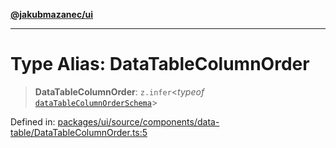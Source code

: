 [**@jakubmazanec/ui**](../README.md)

---

# Type Alias: DataTableColumnOrder

> **DataTableColumnOrder**: `z.infer`\<_typeof_
> [`dataTableColumnOrderSchema`](../variables/dataTableColumnOrderSchema.md)\>

Defined in:
[packages/ui/source/components/data-table/DataTableColumnOrder.ts:5](https://github.com/jakubmazanec/tools/blob/7c5f40d811171692b72a47160bc33d644201b16a/packages/ui/source/components/data-table/DataTableColumnOrder.ts#L5)
